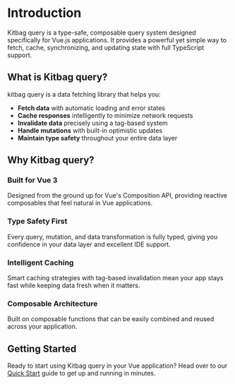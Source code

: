 # Introduction

Kitbag query is a type-safe, composable query system designed specifically for Vue.js applications. It provides a powerful yet simple way to fetch, cache, synchronizing, and updating state with full TypeScript support.

## What is Kitbag query?

kitbag query is a data fetching library that helps you:

- **Fetch data** with automatic loading and error states
- **Cache responses** intelligently to minimize network requests
- **Invalidate data** precisely using a tag-based system
- **Handle mutations** with built-in optimistic updates
- **Maintain type safety** throughout your entire data layer

## Why Kitbag query?

### Built for Vue 3

Designed from the ground up for Vue's Composition API, providing reactive composables that feel natural in Vue applications.

### Type Safety First

Every query, mutation, and data transformation is fully typed, giving you confidence in your data layer and excellent IDE support.

### Intelligent Caching

Smart caching strategies with tag-based invalidation mean your app stays fast while keeping data fresh when it matters.

### Composable Architecture

Built on composable functions that can be easily combined and reused across your application.

## Getting Started

Ready to start using Kitbag query in your Vue application? Head over to our [Quick Start](/quick-start) guide to get up and running in minutes.
